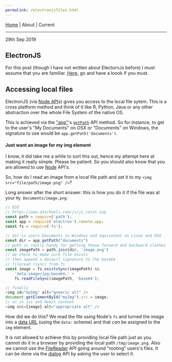 ```yaml
---
permalink: /electronjsfiles.html
---
```

[Home](https://layik.github.io) | About | Current
<hr/>

29th Sep 2019

## ElectronJS
For this post (though I have not written about ElectornJs before) I must assume that you are familiar. [Here](https://electronjs.org/docs/tutorial/about), go and have a loook if you must.

## Accessing local files
ElectronJS (via [Node API](Node](https://electronjs.org/docs/tutorial/application-architecture#using-nodejs-apis))s) gives you access to the local file sytem. This is a cross platform method and think of it like R, Python, Java or any other abstraction over the whole File System of the native OS.

This is achieved via the ["app"](https://electronjs.org/docs/api/app)'s [`getPath`](https://electronjs.org/docs/api/app#appgetpathname) API method. So for instance, to get to the user's "My Documents" on OSX or "Documents" on Windows, the signature to use would be `app.getPath('documents')`.

#### Just want an image for my img element

I know, it did take me a while to sort this out, hence my attempt here at making it really simple. Please be patient. So you should also know that you are allowed to use [Node](https://electronjs.org/docs/tutorial/application-architecture#using-nodejs-apis) API's.

So, how do I read an image from a local file path and set it to my `<img src="file/path/image.png" />`?

Long answer after the short answer: this is how you do it if the file was at your `My Documents/image.png`:

```js
// ES5
// https://www.w3schools.com/js/js_const.asp
const path = require('path');
const app = require('electron').remote.app;
const fs = require('fs');

// dir is users Documents in Windows and equivalent on Linux and OSX
const dir = app.getPath("documents")
// path is really handy for getting those forward and backward slashes right
const imagePath = path.join(dir, 'image.png')
// we check to make sure file exists
// then append a dataurl signature to the base64
// fileread (sync) from fs
const image = fs.existsSync(imagePath) &&
    'data:image/jpg;base64,' + 
    fs.readFileSync(imagePath, 'base64');

// finally
<img id="myImg" alt="gneeric alt" />
document.getElementById("myImg").src = image;
// or in jsx and React context
<img src={image} alt="appropriate alt" />
```

How did we do this? We read the file using Node's `fs` and turned the image into a [data URL](https://developer.mozilla.org/en-US/docs/Web/HTTP/Basics_of_HTTP/Data_URIs) (using the `data:` scheme) and that *can* be assigned to the `img` element.

It is not allowed to achieve this by providing local file path just as you cannot do it in a browser by providing the local path `/tmp/image.png`. Also we cannot use the [FileReader](https://developer.mozilla.org/en-US/docs/Web/API/FileReader) API going around "rooting" users's files. It can be done via the [dialog](https://electronjs.org/docs/api/dialog) API by asking the user to select it. 
